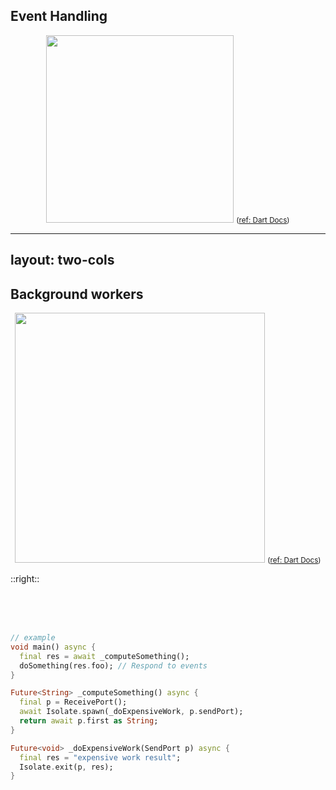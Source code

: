 <PageTitleHeader section="prerequisites" title="Concurrency in Dart"/>

## Event Handling

<div align="center">
    <img src="https://dart.dev/guides/language/concurrency/images/event-jank.png" width="300"/>
    <small>
    (<a href="https://dart.dev/guides/language/concurrency#event-handling">ref: Dart Docs</a>)
    </small>
</div>

---
layout: two-cols
---

<PageTitleHeader section="prerequisites" title="Concurrency in Dart"/>

## Background workers

<div align="center">
    <img src="https://dart.dev/guides/language/concurrency/images/isolate-bg-worker.png
" width="400"/>
    <small>
    (<a href="https://dart.dev/guides/language/concurrency#background-workers">ref: Dart Docs</a>)
    </small>
</div>

::right::

<br/>
<br/>
<br/>

```dart
// example
void main() async {
  final res = await _computeSomething();
  doSomething(res.foo); // Respond to events
}

Future<String> _computeSomething() async {
  final p = ReceivePort();
  await Isolate.spawn(_doExpensiveWork, p.sendPort);
  return await p.first as String;
}

Future<void> _doExpensiveWork(SendPort p) async {
  final res = "expensive work result";
  Isolate.exit(p, res);
}
```
